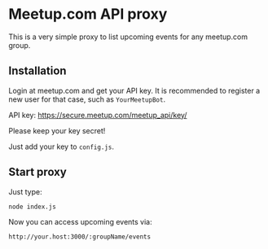 # Meetup.com API proxy

This is a very simple proxy to list upcoming events for any meetup.com group.

## Installation

Login at meetup.com and get your API key. It is recommended to register a new
user for that case, such as `YourMeetupBot`.

API key: https://secure.meetup.com/meetup_api/key/

Please keep your key secret!

Just add your key to `config.js`.

## Start proxy

Just type:

```shell
node index.js
```

Now you can access upcoming events via:

```
http://your.host:3000/:groupName/events
```
